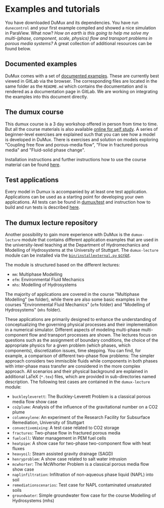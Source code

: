 # Examples and tutorials

You have downloaded DuMux and its dependencies.
You have run `dunecontrol` and your first example compiled and showed a nice simulation in ParaView.
What now? *How on earth is this going to help me solve my multi-(phase, component, scale, physics) flow and transport problems in porous media systems?*
A great collection of additional resources can be found below.

## Documented examples

DuMux comes with a set of [documented examples](https://git.iws.uni-stuttgart.de/dumux-repositories/dumux/-/tree/master/examples#open_file_folder-example-1-diffusion-equation).
These are currently best viewed in GitLab via the browser. The corresponding files are located in the same folder as the `README.md`
which contains the documentation and is rendered as a documentation page in GitLab. We are working on integrating the examples
into this document directly.

## The dumux course

This dumux course is a 3 day workshop offered in person from time to time.
But all the course materials is also available [online for self study](https://git.iws.uni-stuttgart.de/dumux-repositories/dumux-course).
A series of beginner-level exercises are explained such that you can see how a model is developed in DuMux.
There is exercises and solution on models exploring "Coupling free flow and porous-media flow",
"Flow in fractured porous media" and "Fluid-solid phase change".

Installation instructions and further instructions how to use the course material
can be found [here](https://git.iws.uni-stuttgart.de/dumux-repositories/dumux-course).

## Test applications

Every model in Dumux is accompanied by at least one test application.
Applications can be used as a starting point for developing your own applications.
All tests can be found in [dumux/test](https://git.iws.uni-stuttgart.de/dumux-repositories/dumux/-/tree/master/test)
and instruction how to build and run tests is described [here](#running-individual-tests).

## The dumux lecture repository

Another possibility to gain more experience with DuMux is the `dumux-lecture` module that contains different application
examples that are used in the university-level teaching at the Department of Hydromechanics and Modelling of Hydrosystems
at the University of Stuttgart. The `dumux-lecture` module can be
installed via the [`bin/installexternal.py` script](#install-external-dependencies-via-script).

The module is structured based on the different lectures:

* `mm`: Multiphase Modelling
* `efm`: Environmental Fluid Mechanics
* `mhs`: Modelling of Hydrosystems

The majority of applications are covered in the course "Multiphase Modelling" (`mm` folder),
while there are also some basic examples in the courses "Environmental Fluid Mechanics" (`efm` folder)
and "Modelling of Hydrosystems" (`mhs` folder).

These applications are primarily designed to enhance the understanding of conceptualizing the governing physical processes and their implementation in a numerical simulator. Different aspects of modeling multi-phase multi-component flow and transport processes are shown. The lectures focus on questions such as the assignment of boundary conditions, the choice of the appropriate physics for a given problem (which phases, which components), discretization issues, time stepping. You can find, for example, a comparison of different two-phase flow problems: The simpler approach considers two immiscible fluids while components in both phases with inter-phase mass transfer are considered in the more complex approach. All scenarios and their physical background are explained in additional LaTeX (`*.tex`) files, which are provided in sub-directories named description. The following test cases are contained in the `dumux-lecture` module:

* `buckleyleverett`: The Buckley-Leverett Problem is a classical porous media flow show case
* `co2plume`: Analysis of the influence of the gravitational number on a CO2 plume
* `columnxylene`: An experiment of the Research Facility for Subsurface Remediation, University of Stuttgart
* `convectivemixing`: A test case related to CO2 storage
* `fractures`: Two-phase flow in fractured porous media
* `fuelcell`: Water management in PEM fuel cells
* `heatpipe`: A show case for two-phase two-component flow with heat fluxes
* `heavyoil`: Steam assisted gravity drainage (SAGD)
* `henryproblem`: A show case related to salt water intrusion
* `mcwhorter`: The McWhorter Problem is a classical porous media flow show case
* `naplinfiltration`: Infiltration of non-aqueous phase liquid (NAPL) into soil
* `remediationscenarios`: Test case for NAPL contaminated unsaturated soils
* `groundwater`: Simple groundwater flow case for the course Modelling of Hydrosystems (mhs)
